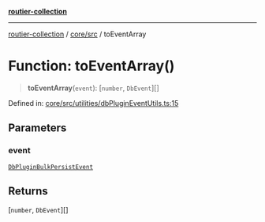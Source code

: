 [**routier-collection**](../../../README.md)

***

[routier-collection](../../../README.md) / [core/src](../README.md) / toEventArray

# Function: toEventArray()

> **toEventArray**(`event`): \[`number`, `DbEvent`\][]

Defined in: [core/src/utilities/dbPluginEventUtils.ts:15](https://github.com/Agrejus/routier/blob/ae307d61bf9883ec014a438be7cbd96d2060d092/core/src/utilities/dbPluginEventUtils.ts#L15)

## Parameters

### event

[`DbPluginBulkPersistEvent`](../type-aliases/DbPluginBulkPersistEvent.md)

## Returns

\[`number`, `DbEvent`\][]
